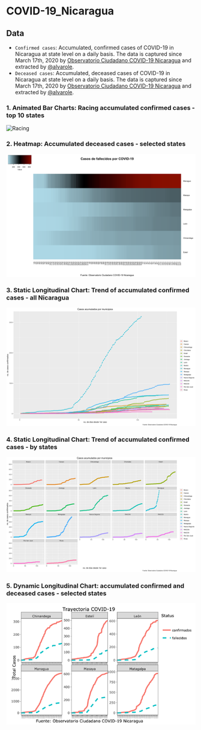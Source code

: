 # COVID-19_Nicaragua

## Data
- `Confirmed cases`: Accumulated, confirmed cases of COVID-19 in Nicaragua at state level on a daily basis. The data is captured since March 17th, 2020 by [Observatorio Ciudadano COVID-19 Nicaragua](https://observatorioni.org/) and extracted by [@alvarole](https://github.com/alvarole/shinden/blob/master/covid19/data/observatorioNic_confirmados.csv).
- `Deceased cases`: Accumulated, deceased cases of COVID-19 in Nicaragua at state level on a daily basis. The data is captured since March 17th, 2020 by [Observatorio Ciudadano COVID-19 Nicaragua](https://observatorioni.org/) and extracted by [@alvarole](https://github.com/alvarole/shinden/blob/master/covid19/data/observatorioNic_fallecidos.csv).

### 1. Animated Bar Charts: Racing accumulated confirmed cases - top 10 states
![Racing](https://github.com/quinrod/COVID-19_Nicaragua/blob/master/figures/covid19.gif)

### 2. Heatmap: Accumulated deceased cases - selected states
![Heatmap](https://github.com/quinrod/COVID-19_Nicaragua/blob/master/figures/mapa%20de%20calor.png)

### 3. Static Longitudinal Chart: Trend of accumulated confirmed cases - all Nicaragua
![All Nicaragua](https://github.com/quinrod/COVID-19_Nicaragua/blob/master/figures/todos%20en%20una.png)

### 4. Static Longitudinal Chart: Trend of accumulated confirmed cases - by states
![By States](https://github.com/quinrod/COVID-19_Nicaragua/blob/master/figures/por%20municipio.png)

### 5. Dynamic Longitudinal Chart: accumulated confirmed and deceased cases - selected states
![Dinamico](https://github.com/quinrod/COVID-19_Nicaragua/blob/master/figures/dinamo.png)


